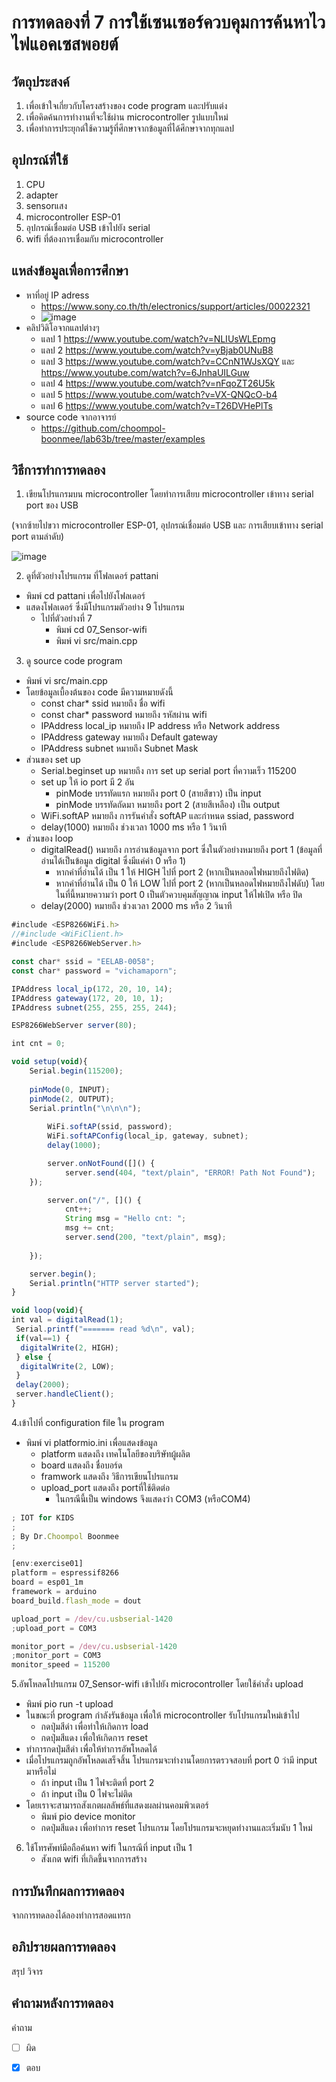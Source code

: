 # การทดลองที่ 7 การใช้เซนเซอร์ควบคุมการค้นหาไวไฟแอคเซสพอยต์

## วัตถุประสงค์
1. เพื่อเข้าใจเกี่ยวกับโครงสร้างของ code program และปรับแต่ง
3. เพื่อคิดค้นการทำงานที่จะใช้ผ่าน microcontroller รูปแบบใหม่
4. เพื่อทำการประยุกต์ใช้ความรู้ที่ศึกษาจากข้อมูลที่ได้ศึกษาจากทุกแลป

## อุปกรณ์ที่ใช้
1. CPU
2. adapter
3. sensorแสง
4. microcontroller ESP-01
5. อุปกรณ์เชื่อมต่อ USB เข้าไปยัง serial
6. wifi ที่ต้องการเชื่อมกับ microcontroller

## แหล่งข้อมูลเพื่อการศึกษา
- หาที่อยู่ IP adress 
  - https://www.sony.co.th/th/electronics/support/articles/00022321
  - ![image](https://user-images.githubusercontent.com/80879966/112862419-f0621a80-90df-11eb-8075-2d66230fb73b.jpg)
- คลิปวิดิโอจากแลปต่างๆ
  - แลป 1 https://www.youtube.com/watch?v=NLIUsWLEpmg
  - แลป 2 https://www.youtube.com/watch?v=yBjab0UNuB8
  - แลป 3 https://www.youtube.com/watch?v=CCnN1WJsXQY และ https://www.youtube.com/watch?v=6JnhaUILGuw
  - แลป 4 https://www.youtube.com/watch?v=nFqoZT26U5k
  - แลป 5 https://www.youtube.com/watch?v=VX-QNQcO-b4
  - แลป 6 https://www.youtube.com/watch?v=T26DVHePlTs
- source code จากอาจารย์
  - https://github.com/choompol-boonmee/lab63b/tree/master/examples

## วิธีการทำการทดลอง
1. เขียนโปรแกรมบน microcontroller โดยทำการเสียบ microcontroller เข้าทาง serial port ของ USB 

(จากซ้ายไปขวา microcontroller ESP-01, อุปกรณ์เชื่อมต่อ USB และ การเสียบเข้าทาง serial port ตามลำดับ)

![image](https://user-images.githubusercontent.com/80879966/112019858-6dcadf80-8b62-11eb-8370-cc9b002280f5.jpg)

2. ดูที่ตัวอย่างโปรแกรม ที่โฟลเดอร์ pattani
- พิมพ์ cd pattani เพื่อไปยังโฟลเดอร์
- แสดงโฟลเดอร์ ซึ่งมีโปรแกรมตัวอย่าง 9 โปรแกรม
  - ไปที่ตัวอย่างที่ 7
    - พิมพ์ cd 07_Sensor-wifi
    - พิมพ์ vi src/main.cpp

3. ดู source code program 
- พิมพ์ vi src/main.cpp
- โดยข้อมูลเบื้องต้นของ code มีความหมายดังนี้
  - const char* ssid หมายถึง ชื่อ wifi
  - const char* password หมายถึง รหัสผ่าน wifi
  - IPAddress local_ip หมายถึง IP address หรือ Network address
  - IPAddress gateway หมายถึง Default gateway
  - IPAddress subnet หมายถึง Subnet Mask
 - ส่วนของ set up
   - Serial.beginset up หมายถึง การ set up serial port ที่ความเร็ว 115200
   - set up ให้ io port มี 2 อัน
      - pinMode บรรทัดแรก หมายถึง port 0 (สายสีขาว) เป็น input
      - pinMode บรรทัดถัดมา หมายถึง port 2 (สายสีเหลือง) เป็น output
   - WiFi.softAP หมายถึง การรันคำสั่ง softAP และกำหนด ssiad, password
   - delay(1000) หมายถึง ช่วงเวลา 1000 ms หรือ 1 วินาที
 - ส่วนของ loop
   - digitalRead() หมายถึง การอ่านข้อมูลจาก port ซึ่งในตัวอย่างหมายถึง port 1 (ข้อมูลที่อ่านได้เป็นข้อมูล digital ซึ่งมีแค่ค่า 0 หรือ 1)
      - หากค่าที่อ่านได้ เป็น 1 ให้ HIGH ไปที่ port 2 (หากเป็นหลอดไฟหมายถึงไฟติด)
      - หากค่าที่อ่านได้ เป็น 0 ให้ LOW ไปที่ port 2 (หากเป็นหลอดไฟหมายถึงไฟดับ)
    โดยในที่นี้หมายความว่า port 0 เป็นตัวควบคุมสัญญาณ input ให้ไฟเปิด หรือ ปิด
   - delay(2000) หมายถึง ช่วงเวลา 2000 ms หรือ 2 วินาที
    
```javascript
#include <ESP8266WiFi.h>
//#include <WiFiClient.h>
#include <ESP8266WebServer.h>

const char* ssid = "EELAB-0058";
const char* password = "vichamaporn";

IPAddress local_ip(172, 20, 10, 14);
IPAddress gateway(172, 20, 10, 1);
IPAddress subnet(255, 255, 255, 244);

ESP8266WebServer server(80);

int cnt = 0;

void setup(void){
	Serial.begin(115200);
	
	pinMode(0, INPUT);
 	pinMode(2, OUTPUT);
 	Serial.println("\n\n\n");
	
		WiFi.softAP(ssid, password);
		WiFi.softAPConfig(local_ip, gateway, subnet);
		delay(1000);

		server.onNotFound([]() {
			server.send(404, "text/plain", "ERROR! Path Not Found");
	});

		server.on("/", []() {
			cnt++;
			String msg = "Hello cnt: ";
			msg += cnt;
			server.send(200, "text/plain", msg);
	
	});

	server.begin();
	Serial.println("HTTP server started");
}

void loop(void){
int val = digitalRead(1);
 Serial.printf("======= read %d\n", val);
 if(val==1) {
  digitalWrite(2, HIGH);
 } else {
  digitalWrite(2, LOW);
 }
 delay(2000);
 server.handleClient();
}
```

4.เข้าไปที่ configuration file ใน program
- พิมพ์ vi platformio.ini เพื่อแสดงข้อมูล
  - platform แสดงถึง เทคโนโลยีของบริษัทผู้ผลิต
  - board แสดงถึง ชื่อบอร์ด
  - framwork แสดงถึง วิธีการเขียนโปรแกรม
  - upload_port แสดงถึง portที่ใช้ติดต่อ 
    - ในกรณีนี้เป็น windows จึงแสดงว่า COM3 (หรือCOM4)

```javascript
; IOT for KIDS
;
; By Dr.Choompol Boonmee
; 

[env:exercise01]
platform = espressif8266
board = esp01_1m
framework = arduino
board_build.flash_mode = dout

upload_port = /dev/cu.usbserial-1420
;upload_port = COM3

monitor_port = /dev/cu.usbserial-1420
;monitor_port = COM3
monitor_speed = 115200
```

5.อัพโหลดโปรแกรม 07_Sensor-wifi เข้าไปยัง microcontroller โดยใช้คำสั่ง upload
- พิมพ์ pio run -t upload
- ในขณะที่ program กำลังรันข้อมูล เพื่อให้ microcontroller รับโปรแกรมใหม่เข้าไป
  - กดปุ่มสีดำ เพื่อทำให้เกิดการ load 
  - กดปุ่มสีแดง เพื่อให้เกิดการ reset
 - ทำการกดปุ่มสีดำ เพื่อให้ทำการอัพโหลดได้
 - เมื่อโปรแกรมถูกอัพโหลดเสร็จสิ้น โปรแกรมจะทำงานโดยการตรวจสอบที่ port 0 ว่ามี input มาหรือไม่
    - ถ้า input เป็น 1 ไฟจะติดที่ port 2
    - ถ้า input เป็น 0 ไฟจะไม่ติด
- โดยเราจะสามารถสังเกตผลลัพธ์ที่แสดงผลผ่านคอมพิวเตอร์
  - พิมพ์ pio device monitor
   - กดปุ่มสีแดง เพื่อทำการ reset โปรแกรม  โดยโปรแกรมจะหยุดทำงานและเริ่มนับ 1 ใหม่
 
6. ใช้โทรศัพท์มือถือค้นหา wifi ในกรณีที่ input เป็น 1
   - สังเกต wifi ที่เกิดขึ้นจากการสร้าง

## การบันทึกผลการทดลอง 
  จากการทดลองได้ลองทำการสอดแทรก
  
## อภิปรายผลการทดลอง 
สรุป วิจาร

## คำถามหลังการทดลอง 
คำถาม
- [ ] ผิด
- [x] ตอบ



